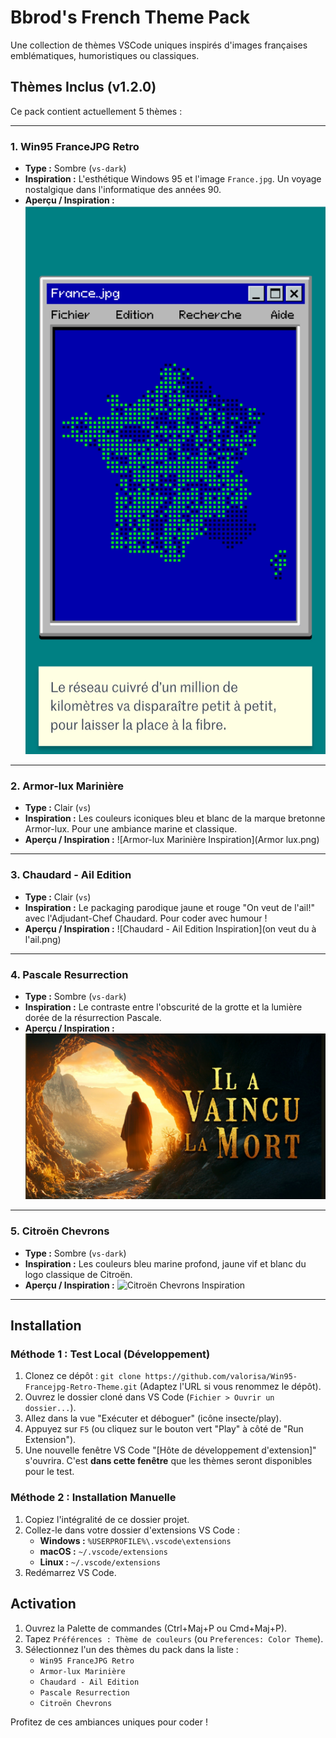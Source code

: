 # Bbrod's French Theme Pack

Une collection de thèmes VSCode uniques inspirés d'images françaises emblématiques, humoristiques ou classiques.

## Thèmes Inclus (v1.2.0)

Ce pack contient actuellement 5 thèmes :

---

### 1. Win95 FranceJPG Retro

*   **Type :** Sombre (`vs-dark`)
*   **Inspiration :** L'esthétique Windows 95 et l'image `France.jpg`. Un voyage nostalgique dans l'informatique des années 90.
*   **Aperçu / Inspiration :**
    ![Win95 FranceJPG Retro Inspiration](France.jpg)

---

### 2. Armor-lux Marinière

*   **Type :** Clair (`vs`)
*   **Inspiration :** Les couleurs iconiques bleu et blanc de la marque bretonne Armor-lux. Pour une ambiance marine et classique.
*   **Aperçu / Inspiration :**
    ![Armor-lux Marinière Inspiration](Armor lux.png)

---

### 3. Chaudard - Ail Edition

*   **Type :** Clair (`vs`)
*   **Inspiration :** Le packaging parodique jaune et rouge "On veut de l'ail!" avec l'Adjudant-Chef Chaudard. Pour coder avec humour !
*   **Aperçu / Inspiration :**
    ![Chaudard - Ail Edition Inspiration](on veut du à l'ail.png)

---

### 4. Pascale Resurrection

*   **Type :** Sombre (`vs-dark`)
*   **Inspiration :** Le contraste entre l'obscurité de la grotte et la lumière dorée de la résurrection Pascale.
*   **Aperçu / Inspiration :**
    ![Pascale Resurrection Inspiration](Pascale_Resurrection.jpg)

---

### 5. Citroën Chevrons

*   **Type :** Sombre (`vs-dark`)
*   **Inspiration :** Les couleurs bleu marine profond, jaune vif et blanc du logo classique de Citroën.
*   **Aperçu / Inspiration :**
    ![Citroën Chevrons Inspiration](citroen-chevrons.jpg)

---

## Installation

### Méthode 1 : Test Local (Développement)

1.  Clonez ce dépôt : `git clone https://github.com/valorisa/Win95-Francejpg-Retro-Theme.git` (Adaptez l'URL si vous renommez le dépôt).
2.  Ouvrez le dossier cloné dans VS Code (`Fichier > Ouvrir un dossier...`).
3.  Allez dans la vue "Exécuter et déboguer" (icône insecte/play).
4.  Appuyez sur `F5` (ou cliquez sur le bouton vert "Play" à côté de "Run Extension").
5.  Une nouvelle fenêtre VS Code "[Hôte de développement d'extension]" s'ouvrira. C'est **dans cette fenêtre** que les thèmes seront disponibles pour le test.

### Méthode 2 : Installation Manuelle

1.  Copiez l'intégralité de ce dossier projet.
2.  Collez-le dans votre dossier d'extensions VS Code :
    *   **Windows :** `%USERPROFILE%\.vscode\extensions`
    *   **macOS :** `~/.vscode/extensions`
    *   **Linux :** `~/.vscode/extensions`
3.  Redémarrez VS Code.

## Activation

1.  Ouvrez la Palette de commandes (Ctrl+Maj+P ou Cmd+Maj+P).
2.  Tapez `Préférences : Thème de couleurs` (ou `Preferences: Color Theme`).
3.  Sélectionnez l'un des thèmes du pack dans la liste :
    *   `Win95 FranceJPG Retro`
    *   `Armor-lux Marinière`
    *   `Chaudard - Ail Edition`
    *   `Pascale Resurrection`
    *   `Citroën Chevrons`

Profitez de ces ambiances uniques pour coder !
